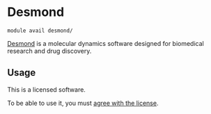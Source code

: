 # Desmond 

    module avail desmond/

[Desmond](https://www.deshawresearch.com/) is a molecular dynamics software designed for biomedical research and drug discovery. 

## Usage

This is a licensed software. 

To be able to use it, you must [agree with the license](https://signup.e-infra.cz/fed/registrar/?vo=meta&group=lic_desmond).

